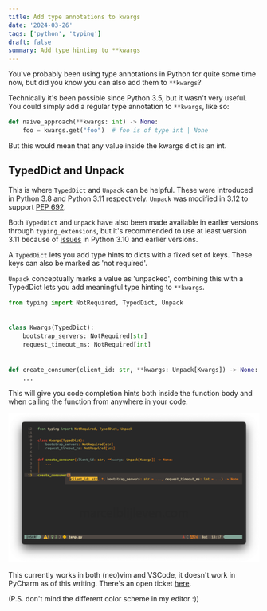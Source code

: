 ```yaml
---
title: Add type annotations to kwargs
date: '2024-03-26'
tags: ['python', 'typing']
draft: false
summary: Add type hinting to **kwargs
---
```


You've probably been using type annotations in Python for quite some
time now, but did you know you can also add them to `**kwargs`?

Technically it's been possible since Python 3.5, but it wasn't very useful.
You could simply add a regular type annotation to `**kwargs`, like so:

```python
def naive_approach(**kwargs: int) -> None:
    foo = kwargs.get("foo")  # foo is of type int | None

```

But this would mean that any value inside the kwargs dict is an int.

## TypedDict and Unpack

This is where `TypedDict` and `Unpack` can be helpful. These were introduced in 
Python 3.8 and Python 3.11 respectively. `Unpack` was modified in 3.12 to support [PEP 692](https://peps.python.org/pep-0692/).

Both `TypedDict` and `Unpack` have also been made available in earlier versions through `typing_extensions`, but it's recommended to use at least version
3.11 because of [issues](https://github.com/python/typing_extensions/issues/103) in Python 3.10 and earlier versions.

A `TypedDict` lets you add type hints to dicts with a fixed set of keys. These keys can also be marked
as 'not required'.

`Unpack` conceptually marks a value as 'unpacked', combining this with a TypedDict lets you add meaningful type hinting to `**kwargs`.

```python
from typing import NotRequired, TypedDict, Unpack


class Kwargs(TypedDict):
    bootstrap_servers: NotRequired[str]
    request_timeout_ms: NotRequired[int]


def create_consumer(client_id: str, **kwargs: Unpack[Kwargs]) -> None:
    ...

```

This will give you code completion hints both inside the function body and when calling the function from
anywhere in your code.

![A screenshot of a code editor that displays the behaviour of unpacking a TypedDict](images/code-completion-with-kwargs.png)

This currently works in both (neo)vim and VSCode, it doesn't work in PyCharm as of this writing. There's an open ticket [here](https://youtrack.jetbrains.com/issue/PY-58406/Missing-python-type-check-error-pycharm-vs-pylance).

(P.S. don't mind the different color scheme in my editor :))



